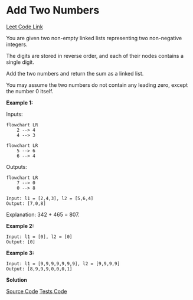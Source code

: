 # Add Two Numbers

[Leet Code Link](https://leetcode.com/problems/add-two-numbers/)

You are given two non-empty linked lists representing two non-negative integers.

The digits are stored in reverse order, and each of their nodes contains a single digit.

Add the two numbers and return the sum as a linked list.

You may assume the two numbers do not contain any leading zero, except the number 0 itself.

**Example 1:**

Inputs:

```mermaid
flowchart LR
    2 --> 4
    4 --> 3
```

```mermaid
flowchart LR
    5 --> 6
    6 --> 4
```

Outputs:

```mermaid
flowchart LR
    7 --> 0
    0 --> 8
```

```
Input: l1 = [2,4,3], l2 = [5,6,4]
Output: [7,0,8]
```

Explanation: 342 + 465 = 807.

**Example 2:**

```
Input: l1 = [0], l2 = [0]
Output: [0]
```

**Example 3:**

```
Input: l1 = [9,9,9,9,9,9,9], l2 = [9,9,9,9]
Output: [8,9,9,9,0,0,0,1]
```

**Solution**

[Source Code](./addTwoNumbers.ts)
[Tests Code](./addTwoNumbers.test.ts)
